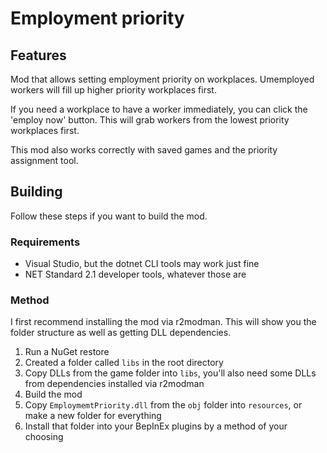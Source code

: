 # Employment priority

## Features
 
Mod that allows setting employment priority on workplaces. Umemployed workers will fill up higher priority workplaces first.

If you need a workplace to have a worker immediately, you can click the 'employ now' button. This will grab workers from the lowest priority workplaces first.

This mod also works correctly with saved games and the priority assignment tool.

## Building

Follow these steps if you want to build the mod.

### Requirements

- Visual Studio, but the dotnet CLI tools may work just fine
- NET Standard 2.1 developer tools, whatever those are

### Method

I first recommend installing the mod via r2modman. This will show you the folder structure as well as getting DLL dependencies. 

1. Run a NuGet restore
2. Created a folder called `libs` in the root directory
3. Copy DLLs from the game folder into `libs`, you'll also need some DLLs from dependencies installed via r2modman
4. Build the mod
5. Copy `EmploymemtPriority.dll` from the `obj` folder into `resources`, or make a new folder for everything
6. Install that folder into your BepInEx plugins by a method of your choosing
